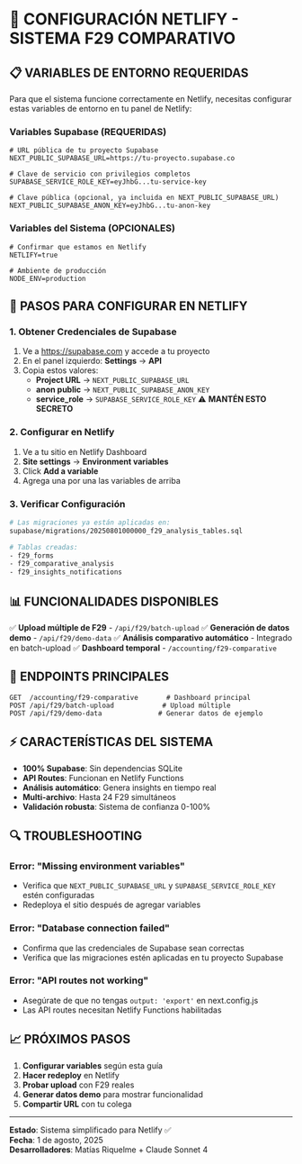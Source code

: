 # 🚀 CONFIGURACIÓN NETLIFY - SISTEMA F29 COMPARATIVO

## 📋 VARIABLES DE ENTORNO REQUERIDAS

Para que el sistema funcione correctamente en Netlify, necesitas configurar estas variables de entorno en tu panel de Netlify:

### **Variables Supabase (REQUERIDAS)**

```env
# URL pública de tu proyecto Supabase
NEXT_PUBLIC_SUPABASE_URL=https://tu-proyecto.supabase.co

# Clave de servicio con privilegios completos
SUPABASE_SERVICE_ROLE_KEY=eyJhbG...tu-service-key

# Clave pública (opcional, ya incluida en NEXT_PUBLIC_SUPABASE_URL)
NEXT_PUBLIC_SUPABASE_ANON_KEY=eyJhbG...tu-anon-key
```

### **Variables del Sistema (OPCIONALES)**

```env
# Confirmar que estamos en Netlify
NETLIFY=true

# Ambiente de producción
NODE_ENV=production
```

## 🔧 PASOS PARA CONFIGURAR EN NETLIFY

### **1. Obtener Credenciales de Supabase**

1. Ve a https://supabase.com y accede a tu proyecto
2. En el panel izquierdo: **Settings** → **API**
3. Copia estos valores:
   - **Project URL** → `NEXT_PUBLIC_SUPABASE_URL`
   - **anon public** → `NEXT_PUBLIC_SUPABASE_ANON_KEY`
   - **service_role** → `SUPABASE_SERVICE_ROLE_KEY` ⚠️ **MANTÉN ESTO SECRETO**

### **2. Configurar en Netlify**

1. Ve a tu sitio en Netlify Dashboard
2. **Site settings** → **Environment variables**
3. Click **Add a variable**
4. Agrega una por una las variables de arriba

### **3. Verificar Configuración**

```bash
# Las migraciones ya están aplicadas en:
supabase/migrations/20250801000000_f29_analysis_tables.sql

# Tablas creadas:
- f29_forms
- f29_comparative_analysis  
- f29_insights_notifications
```

## 📊 FUNCIONALIDADES DISPONIBLES

✅ **Upload múltiple de F29** - `/api/f29/batch-upload`
✅ **Generación de datos demo** - `/api/f29/demo-data`
✅ **Análisis comparativo automático** - Integrado en batch-upload
✅ **Dashboard temporal** - `/accounting/f29-comparative`

## 🎯 ENDPOINTS PRINCIPALES

```
GET  /accounting/f29-comparative       # Dashboard principal
POST /api/f29/batch-upload            # Upload múltiple
POST /api/f29/demo-data              # Generar datos de ejemplo
```

## ⚡ CARACTERÍSTICAS DEL SISTEMA

- **100% Supabase**: Sin dependencias SQLite
- **API Routes**: Funcionan en Netlify Functions
- **Análisis automático**: Genera insights en tiempo real
- **Multi-archivo**: Hasta 24 F29 simultáneos
- **Validación robusta**: Sistema de confianza 0-100%

## 🔍 TROUBLESHOOTING

### **Error: "Missing environment variables"**
- Verifica que `NEXT_PUBLIC_SUPABASE_URL` y `SUPABASE_SERVICE_ROLE_KEY` estén configuradas
- Redeploya el sitio después de agregar variables

### **Error: "Database connection failed"**
- Confirma que las credenciales de Supabase sean correctas
- Verifica que las migraciones estén aplicadas en tu proyecto Supabase

### **Error: "API routes not working"**
- Asegúrate de que no tengas `output: 'export'` en next.config.js
- Las API routes necesitan Netlify Functions habilitadas

## 📈 PRÓXIMOS PASOS

1. **Configurar variables** según esta guía
2. **Hacer redeploy** en Netlify
3. **Probar upload** con F29 reales
4. **Generar datos demo** para mostrar funcionalidad
5. **Compartir URL** con tu colega

---

**Estado**: Sistema simplificado para Netlify ✅  
**Fecha**: 1 de agosto, 2025  
**Desarrolladores**: Matías Riquelme + Claude Sonnet 4